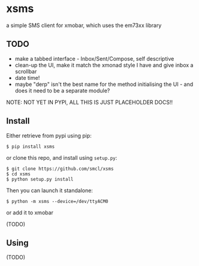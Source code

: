 # xsms

a simple SMS client for xmobar, which uses the em73xx library

## TODO

* make a tabbed interface - Inbox/Sent/Compose, self descriptive
* clean-up the UI, make it match the xmonad style I have and give inbox a scrollbar
* date time!
* maybe "derp" isn't the best name for the method initialising the UI - and does it need to be a separate module?

NOTE: NOT YET IN PYPI, ALL THIS IS JUST PLACEHOLDER DOCS!!

## Install

Either retrieve from pypi using pip:

```
$ pip install xsms
```

or clone this repo, and install using `setup.py`:
```
$ git clone https://github.com/smcl/xsms
$ cd xsms
$ python setup.py install
```

Then you can launch it standalone:
```
$ python -m xsms --device=/dev/ttyACM0
```

or add it to xmobar

(TODO)

## Using

(TODO)